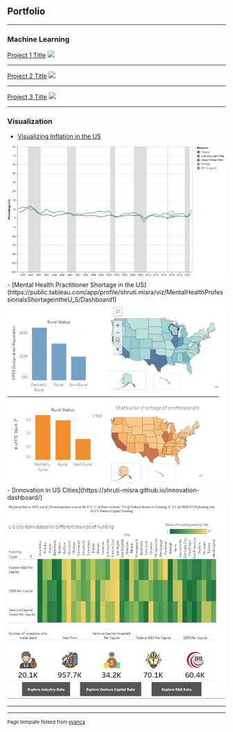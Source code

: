 ## Portfolio

---

### Machine Learning 

[Project 1 Title](/sample_page)
<img src="images/dummy_thumbnail.jpg?raw=true"/>

---
[Project 2 Title](/pdf/sample_presentation.pdf)
<img src="images/dummy_thumbnail.jpg?raw=true"/>

---
[Project 3 Title](http://example.com/)
<img src="images/dummy_thumbnail.jpg?raw=true"/>

---

### Visualization

- [Visualizing Inflation in the US](https://shruti-misra.github.io/inflation_viz/)
<img src="images/inflation.JPG"/>
- [Mental Health Practitioner Shortage in the US](https://public.tableau.com/app/profile/shruti.misra/viz/MentalHealthProfessionalsShortageintheU_S/Dashboard1)
<img src="images/mentalhealth.JPG"/>
- [Innovation in US Cities](https://shruti-misra.github.io/innovation-dashboard/)
<img src="images/innovation.JPG"/>

---




---
<p style="font-size:11px">Page template forked from <a href="https://github.com/evanca/quick-portfolio">evanca</a></p>
<!-- Remove above link if you don't want to attibute -->
